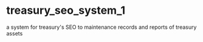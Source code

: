 # treasury_seo_system_1
a system for treasury's SEO to maintenance records and reports of treasury assets 
